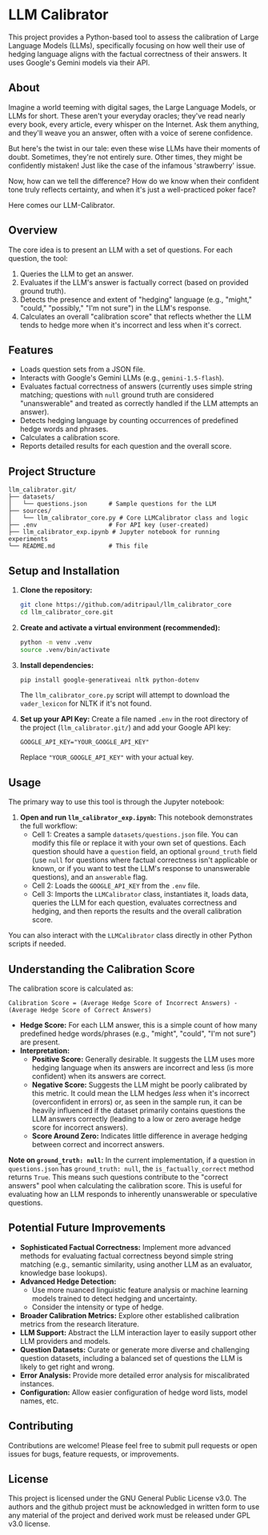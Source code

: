 # LLM Calibrator

This project provides a Python-based tool to assess the calibration of Large Language Models (LLMs), specifically focusing on how well their use of hedging language aligns with the factual correctness of their answers. It uses Google's Gemini models via their API.


## About

Imagine a world teeming with digital sages, the Large Language Models, or LLMs for short. These aren't your everyday oracles; they've read nearly every book, every article, every whisper on the Internet. Ask them anything, and they'll weave you an answer, often with a voice of serene confidence.

But here's the twist in our tale: even these wise LLMs have their moments of doubt. Sometimes, they're not entirely sure. Other times, they might be confidently mistaken! Just like the case of the infamous 'strawberry' issue.

Now, how can we tell the difference? How do we know when their confident tone truly reflects certainty, and when it's just a well-practiced poker face?

Here comes our LLM-Calibrator.

## Overview

The core idea is to present an LLM with a set of questions. For each question, the tool:
1.  Queries the LLM to get an answer.
2.  Evaluates if the LLM's answer is factually correct (based on provided ground truth).
3.  Detects the presence and extent of "hedging" language (e.g., "might," "could," "possibly," "I'm not sure") in the LLM's response.
4.  Calculates an overall "calibration score" that reflects whether the LLM tends to hedge more when it's incorrect and less when it's correct.

## Features

-   Loads question sets from a JSON file.
-   Interacts with Google's Gemini LLMs (e.g., `gemini-1.5-flash`).
-   Evaluates factual correctness of answers (currently uses simple string matching; questions with `null` ground truth are considered "unanswerable" and treated as correctly handled if the LLM attempts an answer).
-   Detects hedging language by counting occurrences of predefined hedge words and phrases.
-   Calculates a calibration score.
-   Reports detailed results for each question and the overall score.

## Project Structure

```
llm_calibrator.git/
├── datasets/
│   └── questions.json      # Sample questions for the LLM
├── sources/
│   └── llm_calibrator_core.py # Core LLMCalibrator class and logic
├── .env                    # For API key (user-created)
├── llm_calibrator_exp.ipynb # Jupyter notebook for running experiments
└── README.md               # This file
```

## Setup and Installation

1.  **Clone the repository:**
    ```bash
    git clone https://github.com/aditripaul/llm_calibrator_core
    cd llm_calibrator_core.git
    ```

2.  **Create and activate a virtual environment (recommended):**
    ```bash
    python -m venv .venv
    source .venv/bin/activate
    ```

3.  **Install dependencies:**
    ```bash
    pip install google-generativeai nltk python-dotenv
    ```
    The `llm_calibrator_core.py` script will attempt to download the `vader_lexicon` for NLTK if it's not found.

4.  **Set up your API Key:**
    Create a file named `.env` in the root directory of the project (`llm_calibrator.git/`) and add your Google API key:
    ```
    GOOGLE_API_KEY="YOUR_GOOGLE_API_KEY"
    ```
    Replace `"YOUR_GOOGLE_API_KEY"` with your actual key.

## Usage

The primary way to use this tool is through the Jupyter notebook:

1.  **Open and run `llm_calibrator_exp.ipynb`:**
    This notebook demonstrates the full workflow:
    *   Cell 1: Creates a sample `datasets/questions.json` file. You can modify this file or replace it with your own set of questions. Each question should have a `question` field, an optional `ground_truth` field (use `null` for questions where factual correctness isn't applicable or known, or if you want to test the LLM's response to unanswerable questions), and an `answerable` flag.
    *   Cell 2: Loads the `GOOGLE_API_KEY` from the `.env` file.
    *   Cell 3: Imports the `LLMCalibrator` class, instantiates it, loads data, queries the LLM for each question, evaluates correctness and hedging, and then reports the results and the overall calibration score.

You can also interact with the `LLMCalibrator` class directly in other Python scripts if needed.

## Understanding the Calibration Score

The calibration score is calculated as:

```
Calibration Score = (Average Hedge Score of Incorrect Answers) - (Average Hedge Score of Correct Answers)
```

-   **Hedge Score:** For each LLM answer, this is a simple count of how many predefined hedge words/phrases (e.g., "might", "could", "I'm not sure") are present.
-   **Interpretation:**
    -   **Positive Score:** Generally desirable. It suggests the LLM uses more hedging language when its answers are incorrect and less (is more confident) when its answers are correct.
    -   **Negative Score:** Suggests the LLM might be poorly calibrated by this metric. It could mean the LLM hedges *less* when it's incorrect (overconfident in errors) or, as seen in the sample run, it can be heavily influenced if the dataset primarily contains questions the LLM answers correctly (leading to a low or zero average hedge score for incorrect answers).
    -   **Score Around Zero:** Indicates little difference in average hedging between correct and incorrect answers.

**Note on `ground_truth: null`:** In the current implementation, if a question in `questions.json` has `ground_truth: null`, the `is_factually_correct` method returns `True`. This means such questions contribute to the "correct answers" pool when calculating the calibration score. This is useful for evaluating how an LLM responds to inherently unanswerable or speculative questions.

## Potential Future Improvements

-   **Sophisticated Factual Correctness:** Implement more advanced methods for evaluating factual correctness beyond simple string matching (e.g., semantic similarity, using another LLM as an evaluator, knowledge base lookups).
-   **Advanced Hedge Detection:**
    -   Use more nuanced linguistic feature analysis or machine learning models trained to detect hedging and uncertainty.
    -   Consider the intensity or type of hedge.
-   **Broader Calibration Metrics:** Explore other established calibration metrics from the research literature.
-   **LLM Support:** Abstract the LLM interaction layer to easily support other LLM providers and models.
-   **Question Datasets:** Curate or generate more diverse and challenging question datasets, including a balanced set of questions the LLM is likely to get right and wrong.
-   **Error Analysis:** Provide more detailed error analysis for miscalibrated instances.
-   **Configuration:** Allow easier configuration of hedge word lists, model names, etc.

## Contributing

Contributions are welcome! Please feel free to submit pull requests or open issues for bugs, feature requests, or improvements.

## License

This project is licensed under the GNU General Public License v3.0. The authors and the github project must be acknowledged in written form to use any material of the project and derived work must be released under GPL v3.0 license.
